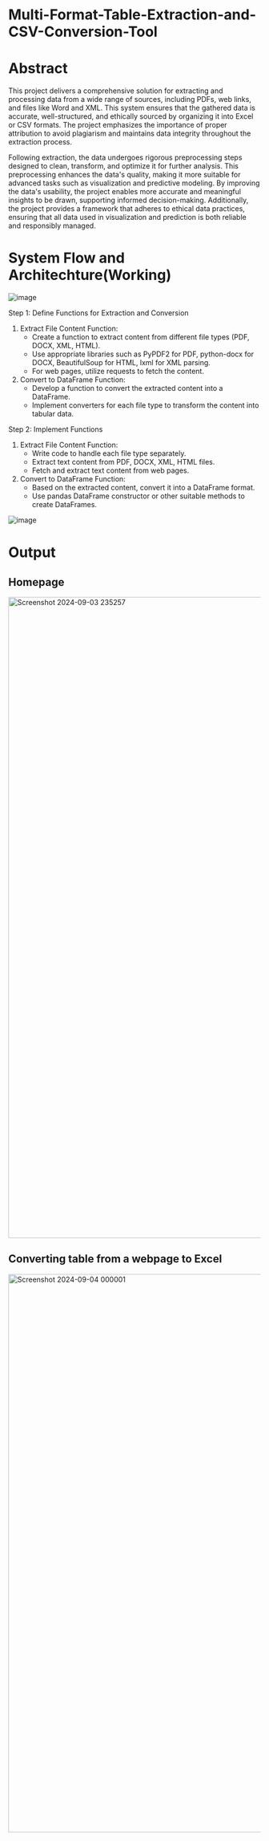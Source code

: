 # Multi-Format-Table-Extraction-and-CSV-Conversion-Tool

# Abstract
This project delivers a comprehensive solution for extracting and processing data from a wide range of sources, including PDFs, web links, and files like Word and XML. This system ensures that the gathered data is accurate, well-structured, and ethically sourced by organizing it into Excel or CSV formats. The project emphasizes the importance of proper attribution to avoid plagiarism and maintains data integrity throughout the extraction process.

Following extraction, the data undergoes rigorous preprocessing steps designed to clean, transform, and optimize it for further analysis. This preprocessing enhances the data's quality, making it more suitable for advanced tasks such as visualization and predictive modeling. By improving the data's usability, the project enables more accurate and meaningful insights to be drawn, supporting informed decision-making. Additionally, the project provides a framework that adheres to ethical data practices, ensuring that all data used in visualization and prediction is both reliable and responsibly managed.

# System Flow and Architechture(Working)
![image](https://github.com/user-attachments/assets/10f8631f-d91a-45ee-ad0b-6465db12e009)

Step 1: Define Functions for Extraction and Conversion
1. Extract File Content Function: 
   - Create a function to extract content from different file types (PDF, DOCX, XML, HTML).
   - Use appropriate libraries such as PyPDF2 for PDF, python-docx for DOCX, BeautifulSoup for HTML, lxml for XML parsing.
   - For web pages, utilize requests to fetch the content.
2. Convert to DataFrame Function: 
   - Develop a function to convert the extracted content into a DataFrame.
   - Implement converters for each file type to transform the content into tabular data.


 Step 2: Implement Functions
1. Extract File Content Function: 
   - Write code to handle each file type separately.
   - Extract text content from PDF, DOCX, XML, HTML files.
   - Fetch and extract text content from web pages.
2. Convert to DataFrame Function: 
   - Based on the extracted content, convert it into a DataFrame format.
   - Use pandas DataFrame constructor or other suitable methods to create DataFrames.

![image](https://github.com/user-attachments/assets/d7085d3f-9a3d-4b80-9600-fe0a1c9ecfcf)

# Output 
## Homepage
<img width="1278" alt="Screenshot 2024-09-03 235257" src="https://github.com/user-attachments/assets/89b09939-e8d8-4ed0-8199-3471d6ceee4e">

## Converting table from a webpage to Excel
<img width="1113" alt="Screenshot 2024-09-04 000001" src="https://github.com/user-attachments/assets/6aa004bf-4eb9-4f0a-ba7b-b206dd5bb65f">
